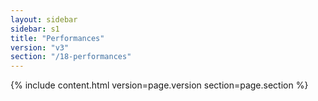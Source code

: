```yaml
---
layout: sidebar
sidebar: s1
title: "Performances"
version: "v3"
section: "/18-performances"
---
```

{% include content.html version=page.version section=page.section %}